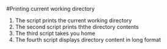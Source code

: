 #Printing current working directory
1. The script prints the current working directory
2. The second script prints ththe directory contents
3. The third script takes you home
4. The fourth script displays directory content in long format
